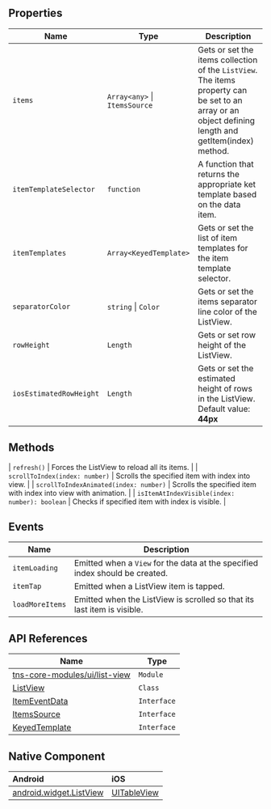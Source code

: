 ## Properties

| Name     | Type    | Description    |
|----------|---------|----------------|
| `items`   | `Array<any>` \| `ItemsSource` | Gets or set the items collection of the `ListView`. The items property can be set to an array or an object defining length and getItem(index) method. |
| `itemTemplateSelector` | `function` | A function that returns the appropriate ket template based on the data item. |
| `itemTemplates` | `Array<KeyedTemplate>` | Gets or set the list of item templates for the item template selector. |
| `separatorColor` | `string` \| `Color` | Gets or set the items separator line color of the ListView. |
| `rowHeight` | `Length` | Gets or set row height of the ListView. |
| `iosEstimatedRowHeight` | `Length` | Gets or set the estimated height of rows in the ListView. Default value: **44px** |

## Methods

| `refresh()` |  Forces the ListView to reload all its items. |
| `scrollToIndex(index: number)` | Scrolls the specified item with index into view. |
| `scrollToIndexAnimated(index: number)` | Scrolls the specified item with index into view with animation. |
| `isItemAtIndexVisible(index: number): boolean` | Checks if specified item with index is visible. |

## Events

| Name     | Description    |
|----------|----------------|
| `itemLoading` | Emitted when a `View` for the data at the specified index should be created. |
| `itemTap`    | Emitted when a ListView item is tapped.|
| `loadMoreItems` | Emitted when the ListView is scrolled so that its last item is visible. |

## API References

| Name     | Type    |
|----------|---------|
| [tns-core-modules/ui/list-view](http://docs.nativescript.org/api-reference/modules/_ui_list_view_) | `Module` |
| [ListView](https://docs.nativescript.org/api-reference/classes/_ui_list_view_.listview) | `Class` |
| [ItemEventData](https://docs.nativescript.org/api-reference/interfaces/_ui_list_view_.itemeventdata) | `Interface` |
| [ItemsSource](https://docs.nativescript.org/api-reference/interfaces/_ui_list_view_.itemssource) | `Interface` |
| [KeyedTemplate](https://docs.nativescript.org/api-reference/interfaces/_ui_core_view_.keyedtemplate) | `Interface` |

## Native Component

| Android               | iOS      |
|:----------------------|:---------|
| [android.widget.ListView](http://developer.android.com/reference/android/widget/ListView.html) | [UITableView](https://developer.apple.com/library/ios/documentation/UIKit/Reference/UITableView_Class/) |
